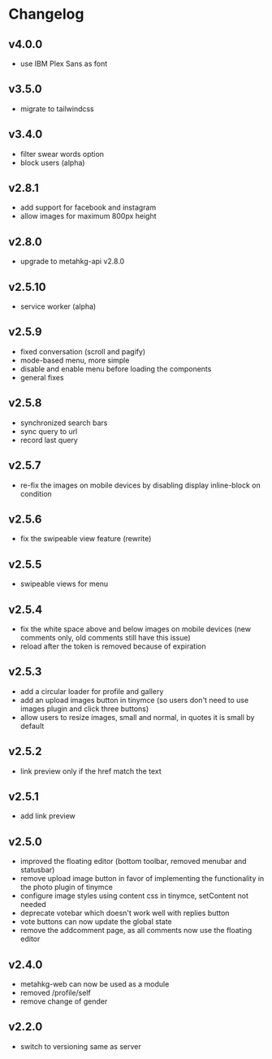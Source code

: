 # Changelog

## v4.0.0

- use IBM Plex Sans as font

## v3.5.0

- migrate to tailwindcss

## v3.4.0

- filter swear words option
- block users (alpha)

## v2.8.1

- add support for facebook and instagram
- allow images for maximum 800px height

## v2.8.0

- upgrade to metahkg-api v2.8.0

## v2.5.10

- service worker (alpha)

## v2.5.9

- fixed conversation (scroll and pagify)
- mode-based menu, more simple
- disable and enable menu before loading the components
- general fixes

## v2.5.8

- synchronized search bars
- sync query to url
- record last query

## v2.5.7

- re-fix the images on mobile devices by disabling display inline-block on condition

## v2.5.6

- fix the swipeable view feature (rewrite)

## v2.5.5

- swipeable views for menu

## v2.5.4

- fix the white space above and below images on mobile devices (new comments only, old comments still have this issue)
- reload after the token is removed because of expiration

## v2.5.3

- add a circular loader for profile and gallery
- add an upload images button in tinymce (so users don't need to use images plugin and click three buttons)
- allow users to resize images, small and normal, in quotes it is small by default

## v2.5.2

- link preview only if the href match the text

## v2.5.1

- add link preview

## v2.5.0

- improved the floating editor (bottom toolbar, removed menubar and statusbar)
- remove upload image button in favor of implementing the functionality in the photo plugin of tinymce
- configure image styles using content css in tinymce, setContent not needed
- deprecate votebar which doesn't work well with replies button
- vote buttons can now update the global state
- remove the addcomment page, as all comments now use the floating editor

## v2.4.0

- metahkg-web can now be used as a module
- removed /profile/self
- remove change of gender

## v2.2.0

- switch to versioning same as server
